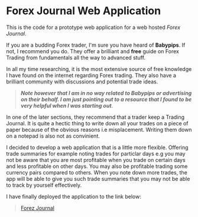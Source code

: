 # **Forex Journal Web Application**
This is the code for a prototype web application for a web hosted *Forex Journal*. 

If you are a budding Forex trader, I'm sure you have heard of **Babypips**. If not, I recommend you do. They offer a brilliant and **free** guide on Forex Trading from fundamentals all the way to advanced stuff.

In all my time researching, it is the most extensive source of free knowledge I have found on the internet regarding Forex trading. They also have a brilliant community with discussions and potential trade ideas.


> ***Note however that I am in no way related to Babypips or advertising on their behalf. I am just pointing out to a resource that I found to be very helpful when I was starting out***. 

In one of the later sections, they recommend that a trader keep a Trading Journal. It is quite a hectic thing to write down all your trades on a piece of paper because of the obvious reasons i.e misplacement. Writing them down on a notepad is also not as convinient. 

I decided to develop a web application that is a little more flexible. Offering trade summaries for example noting trades for particlar days e.g you may not be aware that you are most profitable when you trade on certain days and less profitable on other days. You may also be profitable trading some currency pairs compared to others. When you note down more trades, the app will be able to give you such trade summaries that you may not be able to track by yourself effectively. 

I have finally deployed the application to the link below:

> <a href="https://mumbi-forex-journal.herokuapp.com/">Forez Journal</a>